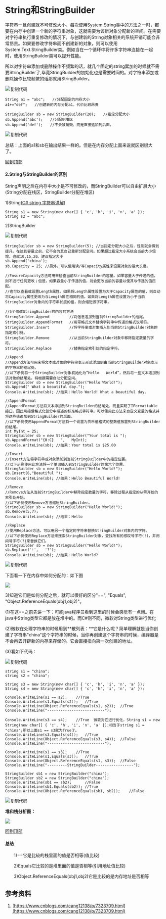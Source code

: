 # String和StringBuilder

字符串一旦创建就不可修改大小，每次使用System.String类中的方法之一时，都要在内存中创建一个新的字符串对象，这就需要为该新对象分配新的空间。在需要对字符串执行重复修改的情况下，与创建新的String对象相关的系统开销可能会非常昂贵。如果要修改字符串而不创建新的对象，则可以使用System.Text.StringBuilder类。例如当在一个循环中将许多字符串连接在一起时，使用StringBuilder类可以提升性能。

所以对字符串添加或删除操作不频繁的话，就几个固定的string累加的时候就不需要StringBuilder了,毕竟StringBuilder的初始化也是需要时间的。对字符串添加或删除操作比较频繁的话那就用StringBuilder。

![复制代码](https://common.cnblogs.com/images/copycode.gif)

```
String a1 = "abc";　　//分配固定的内存大小
a1+="def";　　//创建新的内存分配a1，代价比较昂贵

StringBuilder sb = new StringBuilder(20);　　//指定分配大小
sb.Append('abc');　　//分配到堆区
sb.Append('def');　　//不会被销毁，而是直接追加到后面。
```

![复制代码](https://common.cnblogs.com/images/copycode.gif)

总结：上面的a1和sb在输出结果一样的。但是在内存分配上面来说就区别很大了。

[回到顶部](https://www.cnblogs.com/cang12138/p/7323709.html#\_labelTop)

#### **2.String与StringBuilder的区别**

String声明之后在内存中大小是不可修改的，而StringBuilder可以自由扩展大小(String分配在栈区，StringBuilder分配在堆区)

1\)String([C# string 字符串详解](http://www.cnblogs.com/cang12138/p/7366162.html))

```
String s1 = new String(new char[] { 'c', 'h', 'i', 'n', 'a' });
String s2 = "abc";
```

2\)StringBuilder

![复制代码](https://common.cnblogs.com/images/copycode.gif)

```
StringBuilder sb = new StringBuilder(5); //当指定分配大小之后，性能就会得到提升。在达到容量之前，它不会为其自己重新分配空间。如果超过指定大小系统会当前大小倍增，也就10,15,20。建议指定大小
sb.Append('china');
sb.Capacity = 25; //另外，可以使用读/写Capacity属性来设置对象的最大长度。

//EnsureCapacity方法可用来检查当前StringBuilder的容量。如果容量大于传递的值，则不进行任何更改；但是，如果容量小于传递的值，则会更改当前的容量以使其与传递的值匹配。   
//也可以查看或设置Length属性。如果将Length属性设置为大于Capacity属性的值，则自动将Capacity属性更改为与Length属性相同的值。如果将Length属性设置为小于当前StringBuilder对象内的字符串长度的值，则会缩短该字符串。   

//5个修改StringBuilder的内容的方法
StringBuilder.Append         //将信息追加到当前StringBuilder的结尾。     
StringBuilder.AppendFormat   //用带格式文本替换字符串中传递的格式说明符。     
StringBuilder.Insert         //将字符串或对象插入到当前StringBuilder对象的指定索引处。     
StringBuilder.Remove         //从当前StringBuilder对象中移除指定数量的字符。     
StringBuilder.Replace        //替换指定索引处的指定字符。

//Append   
//Append方法可用来将文本或对象的字符串表示形式添加到由当前StringBuilder对象表示的字符串的结尾处。
//以下示例将一个StringBuilder对象初始化为“Hello   World”，然后将一些文本追加到该对象的结尾处。将根据需要自动分配空间。 
StringBuilder sb = new StringBuilder("Hello World!");  
sb.Append(" What a beautiful day.");  
Console.WriteLine(sb); //结果：Hello World! What a beautiful day. 

//AppendFormat   
//AppendFormat方法将文本添加到StringBuilder的结尾处，而且实现了IFormattable接口，因此可接受格式化部分中描述的标准格式字符串。可以使用此方法来自定义变量的格式并将这些值追加到StringBuilder的后面。
//以下示例使用AppendFormat方法将一个设置为货币值格式的整数值放置到StringBuilder的结尾。  
int MyInt = 25;    
StringBuilder sb = new StringBuilder("Your total is ");  
sb.AppendFormat("{0:C}   ",   MyInt);  
Console.WriteLine(sb); //结果：Your total is $25.00   

//Insert   
//Insert方法将字符串或对象添加到当前StringBuilder中的指定位置。
//以下示例使用此方法将一个单词插入到StringBuilder的第六个位置。
StringBuilder sb = new StringBuilder("Hello World!");  
sb.Insert(6,"Beautiful ");  
Console.WriteLine(sb); //结果：Hello Beautiful World!  

//Remove   
//Remove方法从当前StringBuilder中移除指定数量的字符，移除过程从指定的从零开始的索引处开始。
//以下示例使用Remove方法缩短StringBuilder。   
StringBuilder sb = new StringBuilder("Hello World!");  
sb.Remove(5,7);  
Console.WriteLine(sb); //结果：Hello

//Replace   
//使用Replace方法，可以用另一个指定的字符来替换StringBuilder对象内的字符。
//以下示例使用Replace方法来搜索StringBuilder对象，查找所有的感叹号字符(!)，并用问号字符(?)来替换它们。
StringBuilder sb = new StringBuilder("Hello World!");  
sb.Replace('!',   '?');  
Console.WriteLine(sb); //结果：Hello World?
```

![复制代码](https://common.cnblogs.com/images/copycode.gif)

下面看一下在内存中如何分配的：如下图

![](https://images0.cnblogs.com/blog2015/688329/201507/042329002603234.gif)

3\)知道它们是如何分配之后，就可以很好的区分"==", "Equals", "Object.ReferenceEquals(obj1,obj2)"。

(1)在这==之前先讲一下：可能java程序员看到这里的时候会感觉有一点懵。在java中String类型它都是放在堆中的。而C#则不同，微软对String类型进行优化

(2)微软在处理字符串的时候用到**散列表：**它是什么呢？简单理解就是当你创建了字符串"china"这个字符串的时候，当你再创建这个字符串的时候，编译器是不会再去开辟新的内存来存储的。它会直接指向第一次创建的地址。

(3)看如下代码：

![复制代码](https://common.cnblogs.com/images/copycode.gif)

```
string s1 = "china";
string s2 = "china";
 
String s3 = new String(new char[] { 'c', 'h', 'i', 'n', 'a' });
String s4 = new String(new char[] { 'c', 'h', 'i', 'n', 'a' });
 
Console.WriteLine(s1 == s2);    //True 
Console.WriteLine(s1.Equals(s2));   //True
Console.WriteLine(Object.ReferenceEquals(s1, s2));  //True
Console.WriteLine("--------------------------");
 
Console.WriteLine(s3 == s4);    //True  微软对它进行优化，String s1 = new String(new char[] { 'c', 'h', 'i', 'n', 'a' });相当于string s1 = "china";所以上面s1 == s3就为True了。
Console.WriteLine(s3.Equals(s4));   //True
Console.WriteLine(Object.ReferenceEquals(s3, s4));  //False
Console.WriteLine("--------------------------");
 
Console.WriteLine(s1 == s3);    //True
Console.WriteLine(s1.Equals(s3));   //True
Console.WriteLine(Object.ReferenceEquals(s1, s3));  //False
Console.WriteLine("---------StringBuilder-----------------");
 
StringBuilder sb1 = new StringBuilder("china");
StringBuilder sb2 = new StringBuilder("china");
Console.WriteLine(sb1 == sb2);      //False
Console.WriteLine(sb1.Equals(sb2)); //True
Console.WriteLine(Object.ReferenceEquals(sb1, sb2));    //False
```

![复制代码](https://common.cnblogs.com/images/copycode.gif)

**堆和栈分析图：**

![](https://images0.cnblogs.com/blog2015/688329/201507/050107081014834.gif)

&#x20;

[回到顶部](https://www.cnblogs.com/cang12138/p/7323709.html#\_labelTop)

#### **总结**

　　1)==它是比较的栈里面的值是否相等(值比较)

　　2)Equals它比较的是堆里面的值是否相等(引用地址值比较)

　　3)Object.ReferenceEquals(obj1,obj2)它是比较的是内存地址是否相等

## 参考资料

1. [https://www.cnblogs.com/cang12138/p/7323709.html](https://www.cnblogs.com/cang12138/p/7323709.html)
